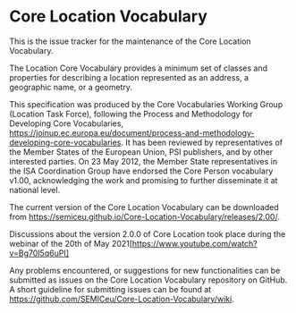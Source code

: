 # Core Location Vocabulary

This is the issue tracker for the maintenance of the Core Location Vocabulary.

The Location Core Vocabulary provides a minimum set of classes and properties for describing a location represented as an address, a geographic name, or a geometry.

This specification was produced by the Core Vocabularies Working Group (Location Task Force), following the Process and Methodology for Developing Core Vocabularies, https://joinup.ec.europa.eu/document/process-and-methodology-developing-core-vocabularies. It has been reviewed by representatives of the Member States of the European Union, PSI publishers, and by other interested parties. On 23 May 2012, the Member State representatives in the ISA Coordination Group have endorsed the Core Person vocabulary v1.00, acknowledging the work and promising to further disseminate it at national level. 

The current version of the Core Location Vocabulary can be downloaded from https://semiceu.github.io/Core-Location-Vocabulary/releases/2.00/.

Discussions about the version 2.0.0 of Core Location took place during the webinar of the 20th of May 2021[https://www.youtube.com/watch?v=Bg70I5q6uPI]

Any problems encountered, or suggestions for new functionalities can be submitted as issues on the Core Location Vocabulary repository on GitHub. A short guideline for submitting issues can be found at https://github.com/SEMICeu/Core-Location-Vocabulary/wiki.
